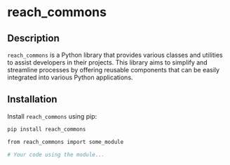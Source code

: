 # reach_commons

## Description

`reach_commons` is a Python library that provides various classes and utilities to assist developers in their projects. This library aims to simplify and streamline processes by offering reusable components that can be easily integrated into various Python applications.

## Installation

Install `reach_commons` using pip:

```bash
pip install reach_commons

from reach_commons import some_module

# Your code using the module...